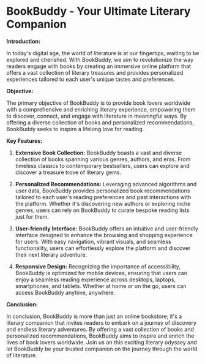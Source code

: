# BookBuddy - Your Ultimate Literary Companion

**Introduction:**

In today's digital age, the world of literature is at our fingertips, waiting to be explored and cherished. With BookBuddy, we aim to revolutionize the way readers engage with books by creating an immersive online platform that offers a vast collection of literary treasures and provides personalized experiences tailored to each user's unique tastes and preferences.

**Objective:**

The primary objective of BookBuddy is to provide book lovers worldwide with a comprehensive and enriching literary experience, empowering them to discover, connect, and engage with literature in meaningful ways. By offering a diverse collection of books and personalized recommendations, BookBuddy seeks to inspire a lifelong love for reading.

**Key Features:**

1. **Extensive Book Collection:** BookBuddy boasts a vast and diverse collection of books spanning various genres, authors, and eras. From timeless classics to contemporary bestsellers, users can explore and discover a treasure trove of literary gems.

2. **Personalized Recommendations:** Leveraging advanced algorithms and user data, BookBuddy provides personalized book recommendations tailored to each user's reading preferences and past interactions with the platform. Whether it's discovering new authors or exploring niche genres, users can rely on BookBuddy to curate bespoke reading lists just for them.

3. **User-friendly Interface:** BookBuddy offers an intuitive and user-friendly interface designed to enhance the browsing and shopping experience for users. With easy navigation, vibrant visuals, and seamless functionality, users can effortlessly explore the platform and discover their next literary adventure.

4. **Responsive Design:** Recognizing the importance of accessibility, BookBuddy is optimized for mobile devices, ensuring that users can enjoy a seamless reading experience across desktops, laptops, smartphones, and tablets. Whether at home or on the go, users can access BookBuddy anytime, anywhere.

**Conclusion:**

In conclusion, BookBuddy is more than just an online bookstore; it's a literary companion that invites readers to embark on a journey of discovery and endless literary adventures. By offering a vast collection of books and personalized recommendations, BookBuddy aims to inspire and enrich the lives of book lovers worldwide. Join us on this exciting literary odyssey and let BookBuddy be your trusted companion on the journey through the world of literature.

